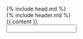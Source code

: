 <!DOCTYPE html>
<html lang="en">
  {% include head.md %}
  <body>
    <div class="mx-4 lg:px-0">
      {% include header.md %}
      <div class="container">
        {{ content }}
      </div>
    </div>
    <div id="chat-container" class="hidden speech-bubble">
      <input type="text" id="chat-input" maxlength="30" autocomplete="off" />
      <div id="hidden-div"></div>
      <div id="messages"></div>
    </div>
    <script type="module">
    import 'https://cdn.skypack.dev/emoji-picker-element';
    </script>
    <script src="/assets/js/animations.js"></script>
    <script src="/assets/js/emoji-funtime.js?v=0.11"></script>
    <script src="/assets/js/image-lazyloader.js"></script>
    <script src="https://cdn.socket.io/4.5.4/socket.io.min.js"></script>
  </body>
</html>